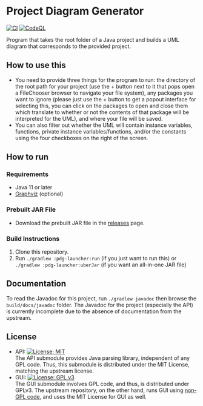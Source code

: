 # Project Diagram Generator

[![CI](https://github.com/syoon2/Project-Diagram-Generator/actions/workflows/ci.yml/badge.svg)](https://github.com/syoon2/Project-Diagram-Generator/actions/workflows/ci.yml)
[![CodeQL](https://github.com/syoon2/Project-Diagram-Generator/actions/workflows/codeql.yml/badge.svg)](https://github.com/syoon2/Project-Diagram-Generator/actions/workflows/codeql.yml)

Program that takes the root folder of a Java project and builds a UML diagram
that corresponds to the provided project.

## How to use this

- You need to provide three things for the program to run: the directory of the
  root path for your project (use the + button next to it that pops open a
  FileChooser browser to navigate your file system), any packages you want to
  ignore (please just use the + button to get a popout interface for selecting
  this, you can click on the packages to open and close them which translate to
  whether or not the contents of that package will be interpreted for the UML),
  and where your file will be saved.
- You can also filter out whether the UML will contain instance variables,
  functions, private instance variables/functions, and/or the constants using
  the four checkboxes on the right of the screen.

## How to run

### Requirements

- Java 11 or later
- [Graphviz](https://graphviz.org/) (optional)

### Prebuilt JAR File

- Download the prebuilt JAR file in the [releases](https://github.com/syoon2/Project-Diagram-Generator/releases) page.

### Build Instructions

1. Clone this repository.
2. Run `./gradlew :pdg-launcher:run` (if you just want to run
  this) or `./gradlew :pdg-launcher:uberJar` (if you want an
  all-in-one JAR file)

## Documentation

To read the Javadoc for this project, run `./gradlew javadoc` then browse
the `build/docs/javadoc` folder. The Javadoc for the project (especially the API)
is currently incomplete due to the absence of documentation from the upstream.

## License

- API: [![License: MIT](https://img.shields.io/badge/License-MIT-yellow.svg)](https://opensource.org/licenses/MIT)  
  The API submodule provides Java parsing library, independent of any GPL code.
  Thus, this submodule is distributed under the MIT License, matching
  the upstream license.
- GUI: [![License: GPL v3](https://img.shields.io/badge/License-GPLv3-blue.svg)](https://www.gnu.org/licenses/gpl-3.0)  
  The GUI submodule involves GPL code, and thus, is distributed under GPLv3.
  The upstream repository, on the other hand, runs GUI using
  [non-GPL code](https://github.com/Reithger/SoftwareVisualInterface), and uses
  the MIT License for GUI as well.

